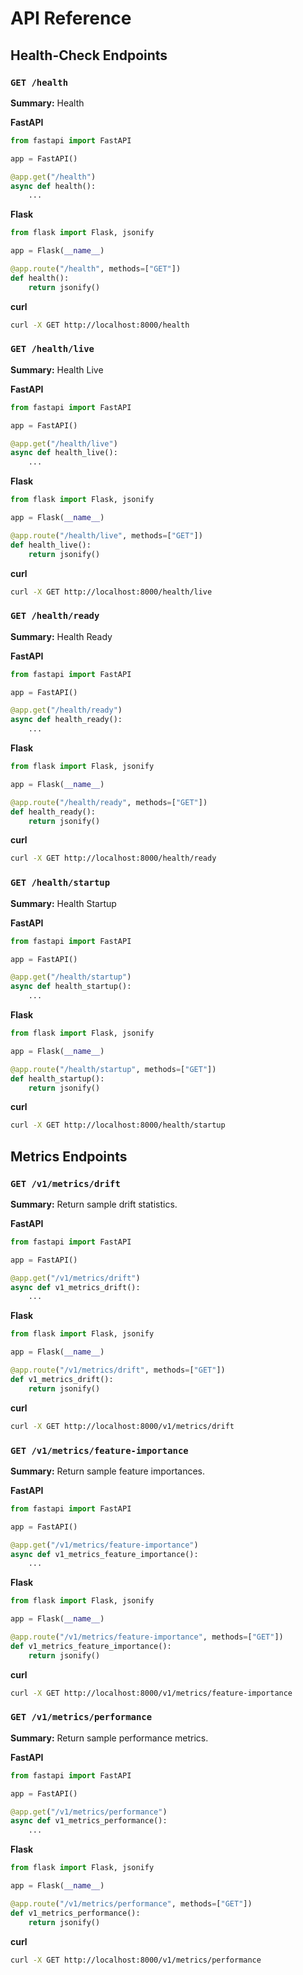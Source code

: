 # API Reference

## Health-Check Endpoints


### `GET /health`

**Summary:** Health

**FastAPI**
```python
from fastapi import FastAPI

app = FastAPI()

@app.get("/health")
async def health():
    ...
```

**Flask**
```python
from flask import Flask, jsonify

app = Flask(__name__)

@app.route("/health", methods=["GET"])
def health():
    return jsonify()
```

**curl**
```bash
curl -X GET http://localhost:8000/health
```


### `GET /health/live`

**Summary:** Health Live

**FastAPI**
```python
from fastapi import FastAPI

app = FastAPI()

@app.get("/health/live")
async def health_live():
    ...
```

**Flask**
```python
from flask import Flask, jsonify

app = Flask(__name__)

@app.route("/health/live", methods=["GET"])
def health_live():
    return jsonify()
```

**curl**
```bash
curl -X GET http://localhost:8000/health/live
```


### `GET /health/ready`

**Summary:** Health Ready

**FastAPI**
```python
from fastapi import FastAPI

app = FastAPI()

@app.get("/health/ready")
async def health_ready():
    ...
```

**Flask**
```python
from flask import Flask, jsonify

app = Flask(__name__)

@app.route("/health/ready", methods=["GET"])
def health_ready():
    return jsonify()
```

**curl**
```bash
curl -X GET http://localhost:8000/health/ready
```


### `GET /health/startup`

**Summary:** Health Startup

**FastAPI**
```python
from fastapi import FastAPI

app = FastAPI()

@app.get("/health/startup")
async def health_startup():
    ...
```

**Flask**
```python
from flask import Flask, jsonify

app = Flask(__name__)

@app.route("/health/startup", methods=["GET"])
def health_startup():
    return jsonify()
```

**curl**
```bash
curl -X GET http://localhost:8000/health/startup
```

## Metrics Endpoints


### `GET /v1/metrics/drift`

**Summary:** Return sample drift statistics.

**FastAPI**
```python
from fastapi import FastAPI

app = FastAPI()

@app.get("/v1/metrics/drift")
async def v1_metrics_drift():
    ...
```

**Flask**
```python
from flask import Flask, jsonify

app = Flask(__name__)

@app.route("/v1/metrics/drift", methods=["GET"])
def v1_metrics_drift():
    return jsonify()
```

**curl**
```bash
curl -X GET http://localhost:8000/v1/metrics/drift
```


### `GET /v1/metrics/feature-importance`

**Summary:** Return sample feature importances.

**FastAPI**
```python
from fastapi import FastAPI

app = FastAPI()

@app.get("/v1/metrics/feature-importance")
async def v1_metrics_feature_importance():
    ...
```

**Flask**
```python
from flask import Flask, jsonify

app = Flask(__name__)

@app.route("/v1/metrics/feature-importance", methods=["GET"])
def v1_metrics_feature_importance():
    return jsonify()
```

**curl**
```bash
curl -X GET http://localhost:8000/v1/metrics/feature-importance
```


### `GET /v1/metrics/performance`

**Summary:** Return sample performance metrics.

**FastAPI**
```python
from fastapi import FastAPI

app = FastAPI()

@app.get("/v1/metrics/performance")
async def v1_metrics_performance():
    ...
```

**Flask**
```python
from flask import Flask, jsonify

app = Flask(__name__)

@app.route("/v1/metrics/performance", methods=["GET"])
def v1_metrics_performance():
    return jsonify()
```

**curl**
```bash
curl -X GET http://localhost:8000/v1/metrics/performance
```
